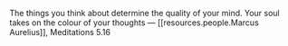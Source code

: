 
The things you think about determine the quality of your mind. Your soul takes on the colour of your thoughts — [[resources.people.Marcus Aurelius]], Meditations 5.16
